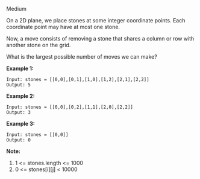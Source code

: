 Medium

On a 2D plane, we place stones at some integer coordinate points.  Each coordinate point may have at most one stone.

Now, a move consists of removing a stone that shares a column or row with another stone on the grid.

What is the largest possible number of moves we can make?

 

**Example 1:**
```
Input: stones = [[0,0],[0,1],[1,0],[1,2],[2,1],[2,2]]
Output: 5
```
**Example 2:**
```
Input: stones = [[0,0],[0,2],[1,1],[2,0],[2,2]]
Output: 3
```
**Example 3:**
```
Input: stones = [[0,0]]
Output: 0
```

**Note:**

1. 1 <= stones.length <= 1000
2. 0 <= stones[i][j] < 10000
